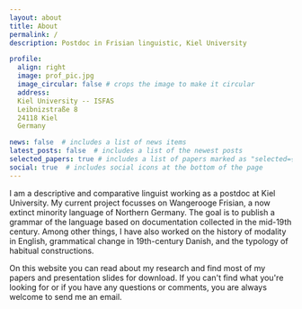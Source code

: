 ```yaml
---
layout: about
title: About
permalink: /
description: Postdoc in Frisian linguistic, Kiel University

profile:
  align: right
  image: prof_pic.jpg
  image_circular: false # crops the image to make it circular
  address:
  Kiel University -- ISFAS
  Leibnizstraße 8
  24118 Kiel
  Germany

news: false  # includes a list of news items
latest_posts: false  # includes a list of the newest posts
selected_papers: true # includes a list of papers marked as "selected={true}"
social: true  # includes social icons at the bottom of the page
---
```


I am a descriptive and comparative linguist working as a postdoc at Kiel University. My current project focusses on Wangerooge Frisian, a now extinct minority language of Northern Germany. The goal is to publish a grammar of the language based on documentation collected in the mid-19th century. Among other things, I have also worked on the history of modality in English, grammatical change in 19th-century Danish, and the typology of habitual constructions.

On this website you can read about my research and find most of my papers and presentation slides for download. If you can't find what you're looking for or if you have any questions or comments, you are always welcome to send me an email.

